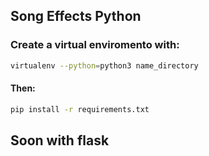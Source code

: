 ## Song Effects Python

### Create a virtual enviromento with:
```bash
virtualenv --python=python3 name_directory
```

#### Then:

```bash
pip install -r requirements.txt
```
## Soon with flask
